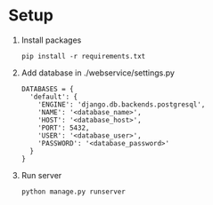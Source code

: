 # Setup
1. Install packages

    ```pip install -r requirements.txt```
2. Add database in ./webservice/settings.py
    ```
    DATABASES = {
      'default': {
        'ENGINE': 'django.db.backends.postgresql',
        'NAME': '<database_name>',
        'HOST': '<database_host>',
        'PORT': 5432,
        'USER': '<database_user>',
        'PASSWORD': '<database_password>'
      }
    }
    ```
 3. Run server
 
    ```python manage.py runserver```
